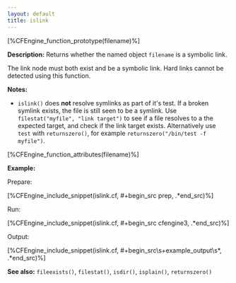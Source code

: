 ```yaml
---
layout: default
title: islink
---
```


[%CFEngine_function_prototype(filename)%]

**Description:** Returns whether the named object `filename` is a symbolic
link.

The link node must both exist and be a symbolic link. Hard links cannot
be detected using this function.

**Notes:**

- `islink()` does **not** resolve symlinks as part of it's test. If a broken
  symlink exists, the file is still seen to be a symlink. Use
  `filestat("myfile", "link target")` to see if a file resolves to a the
  expected target, and check if the link target exists. Alternatively use `test`
  with `returnszero()`, for example `returnszero("/bin/test -f myfile")`.

[%CFEngine_function_attributes(filename)%]

**Example:**

Prepare:

[%CFEngine_include_snippet(islink.cf, #\+begin_src prep, .*end_src)%]

Run:

[%CFEngine_include_snippet(islink.cf, #\+begin_src cfengine3, .*end_src)%]

Output:

[%CFEngine_include_snippet(islink.cf, #\+begin_src\s+example_output\s*, .*end_src)%]

**See also:** `fileexists()`, `filestat()`, `isdir()`, `isplain()`, `returnszero()`
